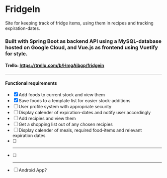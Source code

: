 # FridgeIn
Site for keeping track of fridge items, using them in recipes and tracking expiration-dates. 

### Built with Spring Boot as backend API using a MySQL-database hosted on Google Cloud, and Vue.js as frontend using Vuetify for style.

#### Trello: https://trello.com/b/HmgAibgp/fridgein

---

#### Functional requirements

- [x] Add foods to current stock and view them
- [x] Save foods to a template list for easier stock-additions
- [ ] User profile system with appropriate security
- [ ] Display calender of expiration-dates and notify user accordingly
- [ ] Add recipies and view them
- [ ] Get a shopping list out of any chosen recipies
- [ ] Display calender of meals, required food-items and relevant expiration dates
- [ ] ***
- [ ] ***
- [ ] Android App?
